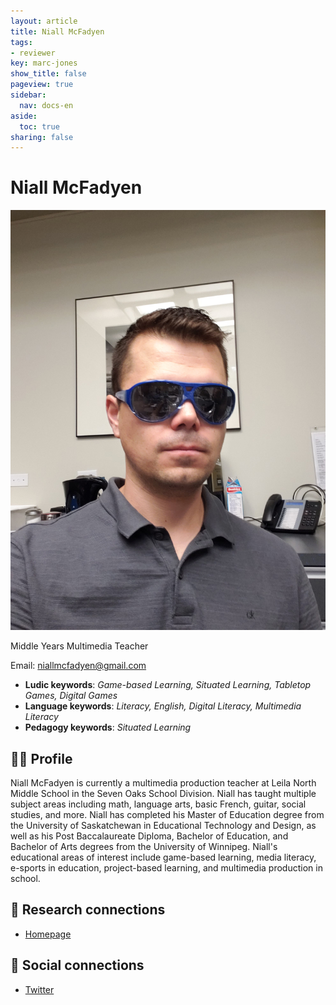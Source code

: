```yaml
---
layout: article
title: Niall McFadyen
tags:
- reviewer
key: marc-jones
show_title: false
pageview: true
sidebar:
  nav: docs-en
aside:
  toc: true
sharing: false
---
```


# Niall McFadyen

<div class="card">
  <div class="card__image">
    <img class="image" src="/assets/images/niall-mcfadyen-profile.jpg"/>
    <div class="overlay overlay--bottom">
      <p>Middle Years Multimedia Teacher</p>
    </div>
  </div>
</div>

Email: [niallmcfadyen@gmail.com](mailto:niallmcfadyen@gmail.com)

- **Ludic keywords**: *Game-based Learning, Situated Learning, Tabletop Games, Digital Games*
- **Language keywords**: *Literacy, English, Digital Literacy, Multimedia Literacy*
- **Pedagogy keywords**: *Situated Learning*

<!--more-->

## 👨‍🏫 Profile

Niall McFadyen is currently a multimedia production teacher at Leila North Middle School in the Seven Oaks School Division. Niall has taught multiple subject areas including math, language arts, basic French, guitar, social studies, and more. Niall has completed his Master of Education degree from the University of Saskatchewan in Educational Technology and Design, as well as his Post Baccalaureate Diploma, Bachelor of Education, and Bachelor of Arts degrees from the University of Winnipeg. Niall's educational areas of interest include game-based learning, media literacy, e-sports in education, project-based learning, and multimedia production in school.

## 🧪 Research connections

- [Homepage](https://www.niallmcfadyen.ca)

## 💬 Social connections

- [Twitter](https://www.twitter.com/McfWpg)